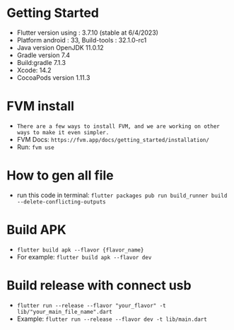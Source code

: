 # Getting Started

- Flutter version using : 3.7.10 (stable at 6/4/2023)
- Platform android : 33, Build-tools : 32.1.0-rc1
- Java version OpenJDK 11.0.12
- Gradle version 7.4
- Build:gradle 7.1.3
- Xcode: 14.2
- CocoaPods version 1.11.3

# FVM install
- `There are a few ways to install FVM, and we are working on other ways to make it even simpler.`
- FVM Docs: `https://fvm.app/docs/getting_started/installation/`
- Run: `fvm use`

# How to gen all file
- run this code in terminal: `flutter packages pub run build_runner build --delete-conflicting-outputs`

# Build APK

- `flutter build apk --flavor {flavor_name}`
- For example: `flutter build apk --flavor dev`

# Build release with connect usb

- `flutter run --release --flavor "your_flavor" -t lib/"your_main_file_name".dart`
- Example: `flutter run --release --flavor dev -t lib/main.dart`

